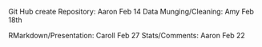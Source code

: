 
 
Git Hub create Repository: Aaron
        Feb 14
Data Munging/Cleaning: Amy
        Feb 18th
 
RMarkdown/Presentation: Caroll
        Feb 27
Stats/Comments: Aaron
        Feb 22



